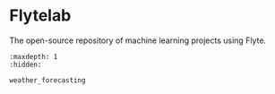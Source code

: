 # Flytelab

The open-source repository of machine learning projects using Flyte.

```{toctree}
:maxdepth: 1
:hidden:

weather_forecasting
```